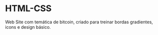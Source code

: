 # HTML-CSS
Web Site com temática de bitcoin, criado para treinar bordas gradientes, icons e design básico.
